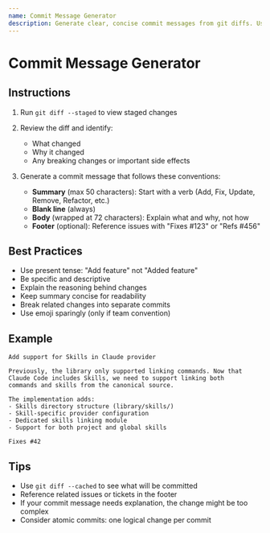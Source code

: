 ```yaml
---
name: Commit Message Generator
description: Generate clear, concise commit messages from git diffs. Use when writing commit messages, reviewing staged changes, or formatting git history.
---
```


# Commit Message Generator

## Instructions

1. Run `git diff --staged` to view staged changes
2. Review the diff and identify:
   - What changed
   - Why it changed
   - Any breaking changes or important side effects

3. Generate a commit message that follows these conventions:
   - **Summary** (max 50 characters): Start with a verb (Add, Fix, Update, Remove, Refactor, etc.)
   - **Blank line** (always)
   - **Body** (wrapped at 72 characters): Explain what and why, not how
   - **Footer** (optional): Reference issues with "Fixes #123" or "Refs #456"

## Best Practices

- Use present tense: "Add feature" not "Added feature"
- Be specific and descriptive
- Explain the reasoning behind changes
- Keep summary concise for readability
- Break related changes into separate commits
- Use emoji sparingly (only if team convention)

## Example

```
Add support for Skills in Claude provider

Previously, the library only supported linking commands. Now that
Claude Code includes Skills, we need to support linking both
commands and skills from the canonical source.

The implementation adds:
- Skills directory structure (library/skills/)
- Skill-specific provider configuration
- Dedicated skills linking module
- Support for both project and global skills

Fixes #42
```

## Tips

- Use `git diff --cached` to see what will be committed
- Reference related issues or tickets in the footer
- If your commit message needs explanation, the change might be too complex
- Consider atomic commits: one logical change per commit
